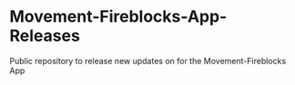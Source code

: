 # Movement-Fireblocks-App-Releases
Public repository to release new updates on for the Movement-Fireblocks App
